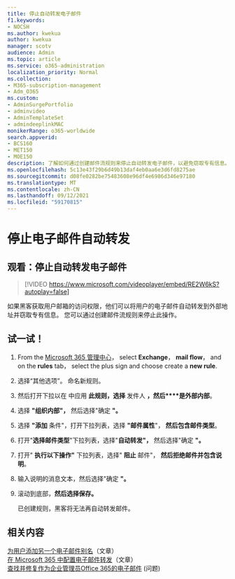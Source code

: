 ```yaml
---
title: 停止自动转发电子邮件
f1.keywords:
- NOCSH
ms.author: kwekua
author: kwekua
manager: scotv
audience: Admin
ms.topic: article
ms.service: o365-administration
localization_priority: Normal
ms.collection:
- M365-subscription-management
- Adm_O365
ms.custom:
- AdminSurgePortfolio
- adminvideo
- AdminTemplateSet
- admindeeplinkMAC
monikerRange: o365-worldwide
search.appverid:
- BCS160
- MET150
- MOE150
description: 了解如何通过创建邮件流规则来停止自动转发电子邮件，以避免窃取专有信息。
ms.openlocfilehash: 5c13e43f29b6d49b13daf4eb0aa6e3d6fd8275ae
ms.sourcegitcommit: d08fe0282be75483608e96df4e6986d346e97180
ms.translationtype: MT
ms.contentlocale: zh-CN
ms.lasthandoff: 09/12/2021
ms.locfileid: "59170815"
---
```

# <a name="stop-email-auto-forward"></a>停止电子邮件自动转发

## <a name="watch-stop-auto-forwarding-emails"></a>观看：停止自动转发电子邮件

> [!VIDEO https://www.microsoft.com/videoplayer/embed/RE2W6kS?autoplay=false]

如果黑客获取用户邮箱的访问权限，他们可以将用户的电子邮件自动转发到外部地址并窃取专有信息。 您可以通过创建邮件流规则来停止此操作。

## <a name="try-it"></a>试一试！

1. From the <a href="https://go.microsoft.com/fwlink/p/?linkid=2024339" target="_blank">Microsoft 365 管理中心</a>， select **Exchange**， **mail flow**， and on the **rules** tab， select the plus sign and choose create a **new rule**.
1. 选择“其他选项”。 命名新规则。
1. 然后打开下拉以在 中应用 **此规则，选择** 发件人 **，然后****是外部内部**。
1. 选择 **"组织内部"，** 然后选择"确定 **"。**
1. 选择 **"添加** 条件"，打开下拉列表，选择 **"邮件属性**"， **然后包含邮件类型**。
1. 打开"**选择邮件类型**"下拉列表，选择"**自动转发"，** 然后选择"确定 **"。**
1. 打开" **执行以下操作"** 下拉列表，选择" **阻止** 邮件"， **然后拒绝邮件并包含说明**。
1. 输入说明的消息文本，然后选择"确定 **"。**
1. 滚动到底部，**然后选择保存。**

    已创建规则，黑客将无法再自动转发邮件。

## <a name="related-content"></a>相关内容

[为用户添加另一个电子邮件别名](../admin/email/add-another-email-alias-for-a-user.md)（文章）\
[在 Microsoft 365 中配置电子邮件转发](../admin/email/configure-email-forwarding.md)（文章）\
[查找并修复作为企业管理员Office 365的电子邮件](/exchange/troubleshoot/email-delivery/email-delivery-issues) (问题) 